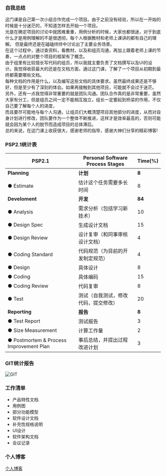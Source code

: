 ### 自我总结    
这门课是自己第一次小组合作完成一个项目。由于之前没有经验，所以在一开始的时候是十分迷茫的，不知道怎样去开始一个项目。    
光是在确定项目的讨论中就困难重重，用例分析的时候，大家也都很迷，对于到底什么才是用例理解的不是很透彻，每个人根据教材和老师上课讲的都有自己的理解。
但是最终还是在磕磕绊绊中讨论出了主要业务场景。    
在这个过程中，通过查资料，看教材，以及和组员沟通，再加上跟着老师上课的节奏，一点点的对整个项目的框架有了概念。    
由于组里有比较擅长写代码的组员，所以我就主要负责了文档撰写以及UI的设计。我觉得收获最大的还是在文档方面，通过这门课，了解了一个项目从初期到最终都需要哪些文档。    
每种文档的作用是什么，以及编写这些文档的具体要求。虽然最终成果还是不够好，但是至少有了深刻的体会。如果再接触到其他项目，可能就不会过于迷茫。    
另外，还有一点我觉得非常重要的就是团队沟通。团队合作真的是非常重要，虽然大家有分工，但是组员之间一定不能相互独立，组长一定要起到桥梁的作用，不仅自己要了解每个人的进度，    
而且要尽可能地与每个人沟通，让组员们大概清楚项目其他部分的进度，从而对自身计划进行修改，团队要作为一个整体不断推进，这样才是效率最高的，否则可能就会因为某个人的脱节而造成项目的总体滞后。    
总的来说，在这门课上收获很大，感谢老师的指导，感谢大神们分享的精彩博客!    

### PSP2.1统计表    

| PSP2.1          | Personal Software Process Stages | Time(%) |    
|-----------------|----------------------------------|---------|    
|**Planning**         | **计划**                              |    **8**    |    
|● Estimate         |   估计这个任务需要多长时间             |  8      |    
|**Develoment**       | **开发**                              |   **84**    |    
|● Analysis         |   需求分析（包括学习新技术）            |  10      |    
|● Design Spec      |   生成设计文档                        | 15      |    
|● Design Review    |   设计复审（和同事审核设计文档）         |   4    |    
|● Coding Standard  |   代码规范（为目前的开发制定规范）       |    4    |    
|● Design           |   具体设计                           |    8    |    
|● Coding           |   具体编码                           |    15   |    
|● Coding Review    |   代码复审                           |    8    |    
|● Test             |   测试（自我测试，修改代码，提交修改）    | 20      |    
|**Reporting**        | **报告**                               |  **8**    |    
|● Test Report      |   测试报告                           |    3    |    
|● Size Measurement |   计算工作量                         | 2       |    
|● Postmortem & Process Improvement Plan|   事后总结，并提出过程改进计划| 3|    


### GIT统计报告    
![GIT](.png)

### 工作清单    
  - 产品特性文档    
  - 用例图    
  - 部分功能模型    
  - 软件设计文档    
  - 补充性规格说明    
  - UI设计    
  - 软件架构文档    
  - 会议记录    

### 个人博客    
[个人博客](https://blog.csdn.net/qq_40134052)

